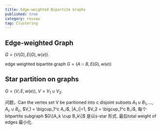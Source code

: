 ```yaml
---
title: Edge-weighted Bipartite Graphs
published: true
category: review
tag: Clustering
---
```


## Edge-weighted Graph

$G=(V(G), E(G), w(e))$.

edge weighted bipartite graph $G=(A\cap B, E(G), w(e))$

## Star partition on graphs
$G=(V;E, w(e))$, $V=V_1 \cup V_2$.

问题，Can the vertex set V be paritioned into c disjoint subsets $A_1 \cup B_1, ... , A_c \cup B_c$,
$V_1 = \bigcup_1^c A_i$, |A_i|=1, $V_2 = \bigcup_1^c B_i$, 每个bitpartite subgraph $G\[A_k \cup B_k\]$ 是以s-star 形式. 最后total weight of edges 最小化.
